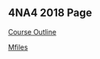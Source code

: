 ## 4NA4 2018 Page

[Course Outline](https://matheusgrasselli.github.io/4NA3_2018/outline_4NA3-18.pdf)

[Mfiles](matheusgrasselli.github.io/4NA3_2018/GrasselliPelinovskycodes.zip)
